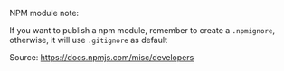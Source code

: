 NPM module note:

If you want to publish a npm module, remember to create a `.npmignore`, otherwise, it will use `.gitignore` as default

Source:
https://docs.npmjs.com/misc/developers

